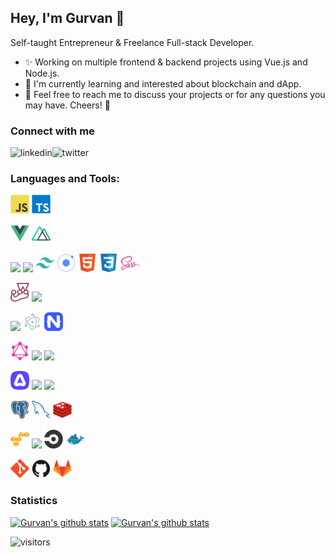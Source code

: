 ## Hey, I'm Gurvan 👋

Self-taught Entrepreneur & Freelance Full-stack Developer.

- ✨ Working on multiple frontend & backend projects using Vue.js and Node.js.
- 🌱 I'm currently learning and interested about blockchain and dApp.
- 💬 Feel free to reach me to discuss your projects or for any questions you may have. Cheers! 🍻

### Connect with me

[<img align="left" alt="linkedin" src="https://img.shields.io/badge/linkedin-%230077B5.svg?&style=for-the-badge&logo=linkedin&logoColor=white" />](https://www.linkedin.com/in/gurvan-campion/)
[<img align="left" alt="twitter" src="https://img.shields.io/badge/twitter-%231DA1F2.svg?&style=for-the-badge&logo=twitter&logoColor=white" />](https://twitter.com/Gurvan_GusS)

<br />

### Languages and Tools:

<code><img height="30" src="https://raw.githubusercontent.com/devicons/devicon/00f02ef57fb7601fd1ddcc2fe6fe670fef3ae3e4/icons/javascript/javascript-original.svg"></code>
<code><img height="30" src="https://raw.githubusercontent.com/devicons/devicon/00f02ef57fb7601fd1ddcc2fe6fe670fef3ae3e4/icons/typescript/typescript-original.svg"></code>

<code><img height="30" src="https://raw.githubusercontent.com/devicons/devicon/00f02ef57fb7601fd1ddcc2fe6fe670fef3ae3e4/icons/vuejs/vuejs-original.svg"></code>
<code><img height="30" src="https://raw.githubusercontent.com/devicons/devicon/00f02ef57fb7601fd1ddcc2fe6fe670fef3ae3e4/icons/nuxtjs/nuxtjs-original.svg"></code>

<code><img height="30" src="https://cdn.jsdelivr.net/npm/simple-icons@v5/icons/vuetify.svg"></code>
<code><img height="30" src="https://cdn.jsdelivr.net/npm/simple-icons@v5/icons/buefy.svg"></code>
<code><img height="30" src="https://raw.githubusercontent.com/devicons/devicon/00f02ef57fb7601fd1ddcc2fe6fe670fef3ae3e4/icons/tailwindcss/tailwindcss-plain.svg"></code>
<code><img height="30" src="https://raw.githubusercontent.com/devicons/devicon/00f02ef57fb7601fd1ddcc2fe6fe670fef3ae3e4/icons/ionic/ionic-original.svg"></code>
<code><img height="30" src="https://raw.githubusercontent.com/devicons/devicon/00f02ef57fb7601fd1ddcc2fe6fe670fef3ae3e4/icons/html5/html5-original.svg"></code>
<code><img height="30" src="https://raw.githubusercontent.com/devicons/devicon/00f02ef57fb7601fd1ddcc2fe6fe670fef3ae3e4/icons/css3/css3-original.svg"></code>
<code><img height="30" src="https://raw.githubusercontent.com/devicons/devicon/00f02ef57fb7601fd1ddcc2fe6fe670fef3ae3e4/icons/sass/sass-original.svg"></code>

<code><img height="30" src="https://raw.githubusercontent.com/devicons/devicon/00f02ef57fb7601fd1ddcc2fe6fe670fef3ae3e4/icons/jest/jest-plain.svg"></code>
<code><img height="30" src="https://cdn.jsdelivr.net/npm/simple-icons@v5/icons/cypress.svg"></code>

<code><img height="30" src="https://cdn.jsdelivr.net/npm/simple-icons@v5/icons/capacitor.svg"></code>
<code><img height="30" src="https://raw.githubusercontent.com/devicons/devicon/00f02ef57fb7601fd1ddcc2fe6fe670fef3ae3e4/icons/electron/electron-original.svg"></code>
<code><img height="30" src="https://raw.githubusercontent.com/github/explore/master/topics/nativescript/nativescript.png"></code>

<code><img height="30" src="https://raw.githubusercontent.com/devicons/devicon/00f02ef57fb7601fd1ddcc2fe6fe670fef3ae3e4/icons/graphql/graphql-plain.svg"></code>
<code><img height="30" src="https://i.imgur.com/Y5BgDGl.png"></code>
<code><img height="30" src="https://typegraphql.com/img/logo.png"></code>

<code><img height="30" src="https://raw.githubusercontent.com/devicons/devicon/00f02ef57fb7601fd1ddcc2fe6fe670fef3ae3e4/icons/adonisjs/adonisjs-original.svg"></code>
<code><img height="30" src="https://cdn.jsdelivr.net/npm/simple-icons@v5/icons/fastify.svg"></code>
<code><img height="30" src="https://cdn.worldvectorlogo.com/logos/prisma-2.svg"></code>

<code><img height="30" src="https://raw.githubusercontent.com/devicons/devicon/00f02ef57fb7601fd1ddcc2fe6fe670fef3ae3e4/icons/postgresql/postgresql-original.svg"></code>
<code><img height="30" src="https://raw.githubusercontent.com/devicons/devicon/00f02ef57fb7601fd1ddcc2fe6fe670fef3ae3e4/icons/mysql/mysql-original.svg"></code>
<code><img height="30" src="https://raw.githubusercontent.com/devicons/devicon/00f02ef57fb7601fd1ddcc2fe6fe670fef3ae3e4/icons/redis/redis-original.svg"></code>

<code><img height="30" src="https://raw.githubusercontent.com/devicons/devicon/00f02ef57fb7601fd1ddcc2fe6fe670fef3ae3e4/icons/amazonwebservices/amazonwebservices-original.svg"></code>
<code><img height="30" src="https://i.imgur.com/4jyOst8.png"></code>
<code><img height="30" src="https://raw.githubusercontent.com/devicons/devicon/00f02ef57fb7601fd1ddcc2fe6fe670fef3ae3e4/icons/circleci/circleci-plain.svg"></code>
<code><img height="30" src="https://raw.githubusercontent.com/devicons/devicon/00f02ef57fb7601fd1ddcc2fe6fe670fef3ae3e4/icons/docker/docker-original.svg"></code>

<code><img height="30" src="https://raw.githubusercontent.com/devicons/devicon/00f02ef57fb7601fd1ddcc2fe6fe670fef3ae3e4/icons/git/git-original.svg"></code>
<code><img height="30" src="https://raw.githubusercontent.com/devicons/devicon/00f02ef57fb7601fd1ddcc2fe6fe670fef3ae3e4/icons/github/github-original.svg"></code>
<code><img height="30" src="https://raw.githubusercontent.com/devicons/devicon/00f02ef57fb7601fd1ddcc2fe6fe670fef3ae3e4/icons/gitlab/gitlab-original.svg"></code>


### Statistics

[![Gurvan's github stats](https://github-readme-stats-gurvan-guss.vercel.app/api?username=gurvan-guss&count_private=true&show_icons=true&theme=vue-dark)](https://github.com/anuraghazra/github-readme-stats)
[![Gurvan's github stats](https://github-readme-stats-gurvan-guss.vercel.app/api/top-langs/?username=gurvan-guss&count_private=true&layout=compact&theme=vue-dark)](https://github.com/anuraghazra/github-readme-stats)

![visitors](https://visitor-badge.glitch.me/badge?page_id=gurvan-guss)
